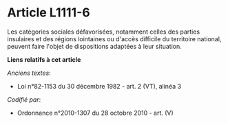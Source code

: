 # Article L1111-6

Les catégories sociales défavorisées, notamment celles des parties insulaires et des régions lointaines ou d'accès difficile
du territoire national, peuvent faire l'objet de dispositions adaptées à leur situation.

**Liens relatifs à cet article**

_Anciens textes_:

  - Loi n°82-1153 du 30 décembre 1982 - art. 2 (VT), alinéa 3

_Codifié par_:

  - Ordonnance n°2010-1307 du 28 octobre 2010 - art. (V)

